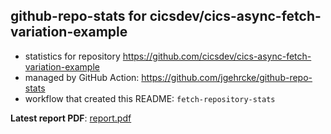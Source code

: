 ## github-repo-stats for cicsdev/cics-async-fetch-variation-example

- statistics for repository https://github.com/cicsdev/cics-async-fetch-variation-example
- managed by GitHub Action: https://github.com/jgehrcke/github-repo-stats
- workflow that created this README: `fetch-repository-stats`

**Latest report PDF**: [report.pdf](https://github.com/cicsdev/repo-stats/raw/reports/cicsdev/cics-async-fetch-variation-example/latest-report/report.pdf)

